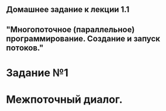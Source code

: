 ## Домашнее задание к лекции 1.1 
## "Многопоточное (параллельное) программирование. Создание и запуск потоков."

# Задание №1 

# Межпоточный диалог.
